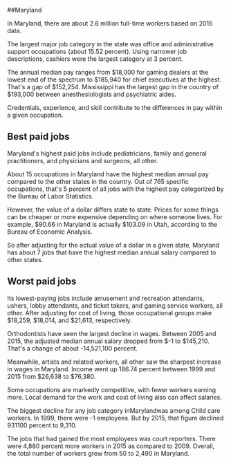 

##Maryland

In Maryland, there are about 2.6 million full-time workers based on 2015 data.

The largest major job category in the state was office and administrative support occupations (about 15.52 percent). Using narrower job descriptions, cashiers were the largest category at 3 percent.
               
The annual median pay ranges from $18,000 for gaming dealers at the lowest end of the spectrum to  $185,940 for chief executives at the highest. That's a gap of $152,254. Mississippi has the largest gap in the country of $193,000 between anesthesiologists and psychiatric aides.
          
Credentials, experience, and skill contribute to the differences in pay within a given occupation.

## Best paid jobs
Maryland's highest paid jobs include <span class='occ_title_em'>pediatricians, family and general practitioners</span>, and <span class='occ_title_em'>physicians and surgeons, all other</span>.
               
About 15 occupations in Maryland have the highest median annual pay compared to the other states in the country. Out of 765 specific occupations, that's 5 percent of all jobs with the highest pay categorized by the Bureau of Labor Statistics.
               
However, the value of a dollar differs state to state. Prices for some things can be cheaper or more expensive depending on where someone lives. For example, $90.66 in Maryland is actually $103.09 in Utah, according to the Bureau of Economic Analysis.
               
So after adjusting for the actual value of a dollar in a given state, Maryland has about 7 jobs that have the highest median annual salary compared to other states.
               
## Worst paid jobs

Its lowest-paying jobs include <span class='occ_title_em'>amusement and recreation attendants</span>, <span class='occ_title_em'>ushers, lobby attendants, and ticket takers</span>, and <span class='occ_title_em'>gaming service workers, all other</span>. After adjusting for cost of living, those occupational groups make $18,259,  $18,014, and  $21,613, respectively.
               
<span class='occ_title_em'>Orthodontists</span> have seen the largest decline in wages. Between 2005 and 2015, the adjusted median annual salary dropped from $-1 to $145,210. That's a change of about -14,521,100 percent.
               
Meanwhile, <span class='occ_title_em'>artists and related workers, all other</span> saw the sharpest increase in wages in Maryland. Income went up 186.74 percent between 1999 and 2015 from $26,638 to $76,380.

Some occupations are markedly competitive, with fewer workers earning more. Local demand for the work and cost of living also can affect salaries.

            
The biggest decline for any job category inMarylandwas among <span class='occ_title_em'>Child care workers</span>. In 1999, there were -1 employees. But by 2015, that figure declined 931100 percent to 9,310. 
               
The jobs that had gained the most employees was court reporters. There were 4,880 percent more workers in 2015 as compared to 2009. Overall, the total number of workers grew from 50 to 2,490 in Maryland.
